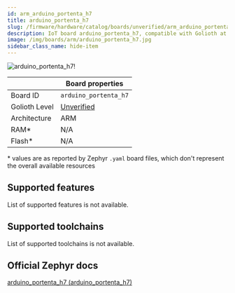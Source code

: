 ```yaml
---
id: arm_arduino_portenta_h7
title: arduino_portenta_h7
slug: /firmware/hardware/catalog/boards/unverified/arm_arduino_portenta_h7
description: IoT board arduino_portenta_h7, compatible with Golioth at unverified level.
image: /img/boards/arm/arduino_portenta_h7.jpg
sidebar_class_name: hide-item
---
```


[//]: # (This is an auto-generated file, do not edit! Changes to it will be lost upon re-generation)

![arduino_portenta_h7!](/img/boards/arm/arduino_portenta_h7.jpg "arduino_portenta_h7")

|                | Board properties     |
| -------------  | -------------------- |
| Board ID       | `arduino_portenta_h7` |
| Golioth Level  | [Unverified](/firmware/hardware#unverified-boards) |
| Architecture   | ARM |
| RAM*           | N/A |
| Flash*         | N/A |

\* values are as reported by Zephyr `.yaml` board files, which don't represent the overall available resources



## Supported features

List of supported features is not available.

## Supported toolchains

List of supported toolchains is not available.

## Official Zephyr docs

[arduino_portenta_h7 (arduino_portenta_h7)](https://docs.zephyrproject.org/latest/boards/arm/arduino_portenta_h7/doc/index.html)
